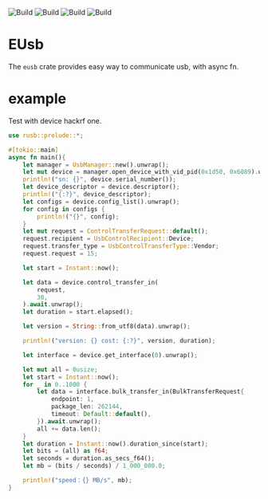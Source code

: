 ![Build](https://github.com/ZR233/eusb/workflows/BuildUbuntu/badge.svg)
![Build](https://github.com/ZR233/eusb/workflows/BuildWindows/badge.svg)
![Build](https://github.com/ZR233/eusb/workflows/BuildMacos/badge.svg)
![Build](https://github.com/ZR233/eusb/workflows/BuildAndroid/badge.svg)

# EUsb

The `eusb` crate provides easy way to communicate usb, with async fn.

# example
Test with device hackrf one.

```rust
use rusb::prelude::*;

#[tokio::main]
async fn main(){
    let manager = UsbManager::new().unwrap();
    let mut device = manager.open_device_with_vid_pid(0x1d50, 0x6089).unwrap();
    println!("sn: {}", device.serial_number());
    let device_descriptor = device.descriptor();
    println!("{:?}", device_descriptor);
    let configs = device.config_list().unwrap();
    for config in configs {
        println!("{}", config);
    }
    let mut request = ControlTransferRequest::default();
    request.recipient = UsbControlRecipient::Device;
    request.transfer_type = UsbControlTransferType::Vendor;
    request.request = 15;

    let start = Instant::now();

    let data = device.control_transfer_in(
        request,
        30,
    ).await.unwrap();
    let duration = start.elapsed();

    let version = String::from_utf8(data).unwrap();

    println!("version: {} cost: {:?}", version, duration);

    let interface = device.get_interface(0).unwrap();

    let mut all = 0usize;
    let start = Instant::now();
    for _ in 0..1000 {
        let data = interface.bulk_transfer_in(BulkTransferRequest{
            endpoint: 1,
            package_len: 262144,
            timeout: Default::default(),
        }).await.unwrap();
        all += data.len();
    }
    let duration = Instant::now().duration_since(start);
    let bits = (all) as f64;
    let seconds = duration.as_secs_f64();
    let mb = (bits / seconds) / 1_000_000.0;

    println!("speed：{} MB/s", mb);
}

```